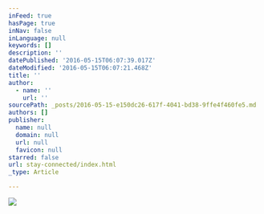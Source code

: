```yaml
---
inFeed: true
hasPage: true
inNav: false
inLanguage: null
keywords: []
description: ''
datePublished: '2016-05-15T06:07:39.017Z'
dateModified: '2016-05-15T06:07:21.468Z'
title: ''
author:
  - name: ''
    url: ''
sourcePath: _posts/2016-05-15-e150dc26-617f-4041-bd38-9ffe4f460fe5.md
authors: []
publisher:
  name: null
  domain: null
  url: null
  favicon: null
starred: false
url: stay-connected/index.html
_type: Article

---
```

![](https://the-grid-user-content.s3-us-west-2.amazonaws.com/d26dd60e-0b8f-49db-af33-400dc15f4c3f.jpg)